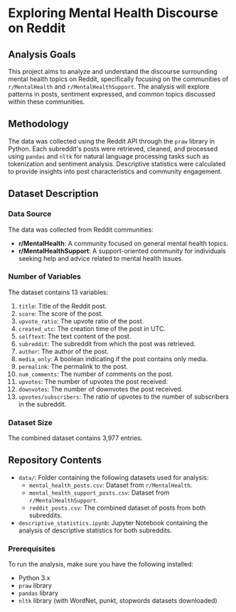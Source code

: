 # Exploring Mental Health Discourse on Reddit

## Analysis Goals

This project aims to analyze and understand the discourse surrounding mental health topics on Reddit, specifically focusing on the communities of `r/MentalHealth` and `r/MentalHealthSupport`. The analysis will explore patterns in posts, sentiment expressed, and common topics discussed within these communities.

## Methodology

The data was collected using the Reddit API through the `praw` library in Python. Each subreddit's posts were retrieved, cleaned, and processed using `pandas` and `nltk` for natural language processing tasks such as tokenization and sentiment analysis. Descriptive statistics were calculated to provide insights into post characteristics and community engagement.

## Dataset Description

### Data Source
The data was collected from Reddit communities:
- **r/MentalHealth**: A community focused on general mental health topics.
- **r/MentalHealthSupport**: A support-oriented community for individuals seeking help and advice related to mental health issues.

### Number of Variables
The dataset contains 13 variables:
1. `title`: Title of the Reddit post.
2. `score`: The score of the post.
3. `upvote_ratio`: The upvote ratio of the post.
4. `created_utc`: The creation time of the post in UTC.
5. `selftext`: The text content of the post.
6. `subreddit`: The subreddit from which the post was retrieved.
7. `author`: The author of the post.
8. `media_only`: A boolean indicating if the post contains only media.
9. `permalink`: The permalink to the post.
10. `num_comments`: The number of comments on the post.
11. `upvotes`: The number of upvotes the post received.
12. `downvotes`: The number of downvotes the post received.
13. `upvotes/subscribers`: The ratio of upvotes to the number of subscribers in the subreddit.

### Dataset Size
The combined dataset contains 3,977 entries.

## Repository Contents
- `data/`: Folder containing the following datasets used for analysis:
  - `mental_health_posts.csv`: Dataset from `r/MentalHealth`.
  - `mental_health_support_posts.csv`: Dataset from `r/MentalHealthSupport`.
  - `reddit_posts.csv`: The combined dataset of posts from both subreddits.
- `descriptive_statistics.ipynb`: Jupyter Notebook containing the analysis of descriptive statistics for both subreddits.

### Prerequisites
To run the analysis, make sure you have the following installed:
- Python 3.x
- `praw` library
- `pandas` library
- `nltk` library (with WordNet, punkt, stopwords datasets downloaded)
